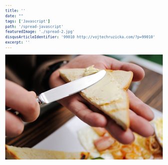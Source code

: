 ```yaml
---
title: ''
date: ""
tags: ['Javascript']
path: '/spread-javascript'
featuredImage: './spread-2.jpg'
disqusArticleIdentifier: '99010 http://vojtechruzicka.com/?p=99010'
excerpt: ''
---
```


![Spread](./spread-2.jpg)

<!--

Variable number of parameters
	Arguments
	Rest parameters

Spread operator
	Function calls
	Array literals
	destructuring
	String creation (iterables)



https://codingwithspike.wordpress.com/2016/06/11/javascript-rest-spread-operators/
https://www.smashingmagazine.com/2016/07/how-to-use-arguments-and-parameters-in-ecmascript-6/

https://javascript.info/rest-parameters-spread-operator

Creating objects with values from a string can be very useful as well:
const string = 'abcde';
const obj = { ...string };
// {0: "a", 1: "b", 2: "c", 3: "d", 4: "e"}

Pasted from <https://davidwalsh.name/spread-operator> 


Arrow functions do not have "arguments"
If we access the arguments object from an arrow function, it takes them from the outer “normal” function.
Here’s an example:

Pasted from <https://javascript.info/rest-parameters-spread-operator>

Recent changes for generics in typescript:
https://blogs.msdn.microsoft.com/typescript/2018/11/29/announcing-typescript-3-2/

https://scotch.io/bar-talk/javascripts-three-dots-spread-vs-rest-operators543

https://css-tricks.com/new-es2018-features-every-javascript-developer-should-know/
-->